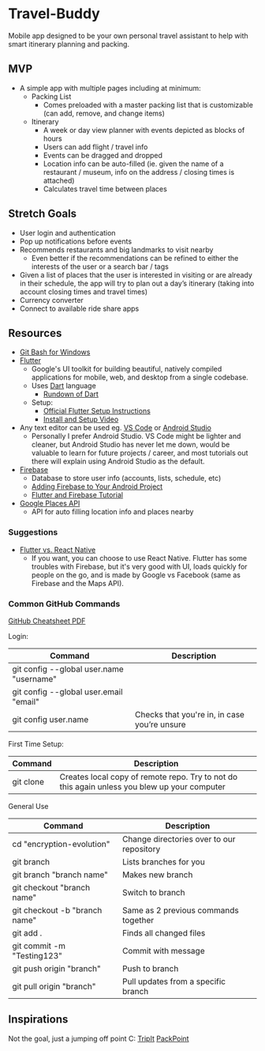 # Travel-Buddy
Mobile app designed to be your own personal travel assistant to help with smart itinerary planning and packing.

## MVP
- A simple app with multiple pages including at minimum:
  - Packing List
    - Comes preloaded with a master packing list that is customizable (can add, remove, and change items)
  - Itinerary
    - A week or day view planner with events depicted as blocks of hours
    - Users can add flight / travel info
    - Events can be dragged and dropped
    - Location info can be auto-filled (ie. given the name of a restaurant / museum, info on the address / closing times is attached)
    - Calculates travel time between places

## Stretch Goals
- User login and authentication
- Pop up notifications before events
- Recommends restaurants and big landmarks to visit nearby
  - Even better if the recommendations can be refined to either the interests of the user or a search bar / tags
- Given a list of places that the user is interested in visiting or are already in their schedule, the app will try to plan out a day’s itinerary (taking into account closing times and travel times)
- Currency converter
- Connect to available ride share apps

## Resources
- [Git Bash for Windows](https://gitforwindows.org)
- [Flutter](https://flutter.dev/)
  - Google's UI toolkit for building beautiful, natively compiled applications for mobile, web, and desktop from a single codebase.
  - Uses [Dart](https://dart.dev/) language
    - [Rundown of Dart](https://dart.dev/guides/language/language-tour)
  - Setup:
    - [Official Flutter Setup Instructions](https://flutter.dev/docs/get-started/install)
    - [Install and Setup Video](https://www.youtube.com/watch?v=1ukSR1GRtMU)
- Any text editor can be used eg. [VS Code](https://code.visualstudio.com/) or [Android Studio](https://developer.android.com/studio)
  - Personally I prefer Android Studio. VS Code might be lighter and cleaner, but Android Studio has never let me down, would be valuable to learn for future projects / career, and most tutorials out there will explain using Android Studio as the default.
- [Firebase](https://firebase.google.com/)
  - Database to store user info (accounts, lists, schedule, etc)
  - [Adding Firebase to Your Android Project](https://firebase.google.com/docs/android/setup)
  - [Flutter and Firebase Tutorial](https://www.youtube.com/watch?v=sfA3NWDBPZ4&list=PL4cUxeGkcC9j--TKIdkb3ISfRbJeJYQwC)
- [Google Places API](https://developers.google.com/places/web-service/intro)
  - API for auto filling location info and places nearby

### Suggestions
- [Flutter vs. React Native](https://www.thedroidsonroids.com/blog/flutter-vs-react-native-what-to-choose-in-2020)
  - If you want, you can choose to use React Native. Flutter has some troubles with Firebase, but it's very good with UI, loads quickly for people on the go, and is made by Google vs Facebook (same as Firebase and the Maps API).

### Common GitHub Commands
[GitHub Cheatsheet PDF](https://www.atlassian.com/dam/jcr:8132028b-024f-4b6b-953e-e68fcce0c5fa/atlassian-git-cheatsheet.pdf)

Login:

| Command | Description |
| ------ | ------ |
| git config --global user.name "username" |  |
| git config --global user.email "email" |  |
| git config user.name | Checks that you're in, in case you’re unsure |

First Time Setup:

| Command | Description |
| ------ | ------ |
| git clone | Creates local copy of remote repo. Try to not do this again unless you blew up your computer |

General Use

| Command | Description |
| ------ | ------ |
| cd "encryption-evolution" | Change directories over to our repository |
| git branch | Lists branches for you |
| git branch "branch name" | Makes new branch |
| git checkout "branch name" | Switch to branch |
| git checkout -b "branch name" | Same as 2 previous commands together |
| git add . | Finds all changed files |
| git commit -m "Testing123" | Commit with message |
| git push origin "branch" | Push to branch |
| git pull origin "branch" | Pull updates from a specific branch |

## Inspirations
Not the goal, just a jumping off point C:
[TripIt](https://www.tripit.com/web)
[PackPoint](https://www.packpnt.com/)
